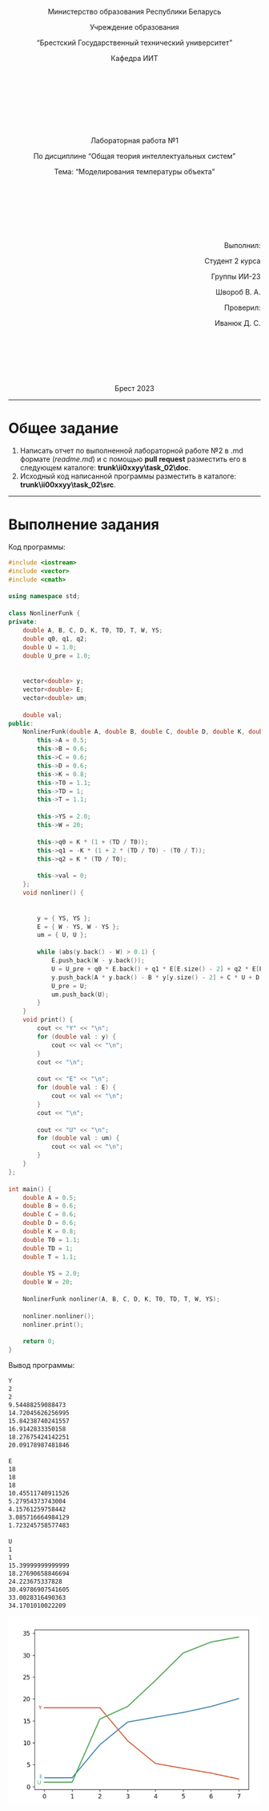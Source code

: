 <p align="center"> Министерство образования Республики Беларусь</p>
<p align="center">Учреждение образования</p>
<p align="center">“Брестский Государственный технический университет”</p>
<p align="center">Кафедра ИИТ</p>
<br><br><br><br><br><br><br>
<p align="center">Лабораторная работа №1</p>
<p align="center">По дисциплине “Общая теория интеллектуальных систем”</p>
<p align="center">Тема: “Моделирования температуры объекта”</p>
<br><br><br><br><br><br>
<p align="right">Выполнил:</p>
<p align="right">Студент 2 курса</p>
<p align="right">Группы ИИ-23</p>
<p align="right">Швороб В. А.</p>
<p align="right">Проверил:</p>
<p align="right">Иванюк Д. С.</p>
<br><br><br><br><br>
<p align="center">Брест 2023</p>

---

# Общее задание

1. Написать отчет по выполненной лабораторной работе №2 в .md формате (_readme.md_) и с помощью **pull request** разместить его в следующем каталоге: **trunk\ii0xxyy\task_02\doc**.
2. Исходный код написанной программы разместить в каталоге: **trunk\ii00xxyy\task_02\src**.

---

# Выполнение задания

Код программы:

```C++
#include <iostream>
#include <vector>
#include <cmath>

using namespace std;

class NonlinerFunk {
private:
    double A, B, C, D, K, T0, TD, T, W, YS;
    double q0, q1, q2;
    double U = 1.0;
    double U_pre = 1.0;


    vector<double> y;
    vector<double> E;
    vector<double> um;

    double val;
public:
    NonlinerFunk(double A, double B, double C, double D, double K, double T0, double TD, double T, double W, double YS) {
        this->A = 0.5;
        this->B = 0.6;
        this->C = 0.6;
        this->D = 0.6;
        this->K = 0.8;
        this->T0 = 1.1;
        this->TD = 1;
        this->T = 1.1;

        this->YS = 2.0;
        this->W = 20;

        this->q0 = K * (1 + (TD / T0));
        this->q1 = -K * (1 + 2 * (TD / T0) - (T0 / T));
        this->q2 = K * (TD / T0);

        this->val = 0;
    };
    void nonliner() {


        y = { YS, YS };
        E = { W - YS, W - YS };
        um = { U, U };

        while (abs(y.back() - W) > 0.1) {
            E.push_back(W - y.back());
            U = U_pre + q0 * E.back() + q1 * E[E.size() - 2] + q2 * E[E.size() - 3];
            y.push_back(A * y.back() - B * y[y.size() - 2] + C * U + D * sin(U_pre));
            U_pre = U;
            um.push_back(U);
        }
    }
    void print() {
        cout << "Y" << "\n";
        for (double val : y) {
            cout << val << "\n";
        }
        cout << "\n";

        cout << "E" << "\n";
        for (double val : E) {
            cout << val << "\n";
        }
        cout << "\n";

        cout << "U" << "\n";
        for (double val : um) {
            cout << val << "\n";
        }
    }
};

int main() {
    double A = 0.5;
    double B = 0.6;
    double C = 0.6;
    double D = 0.6;
    double K = 0.8;
    double T0 = 1.1;
    double TD = 1;
    double T = 1.1;

    double YS = 2.0;
    double W = 20;

    NonlinerFunk nonliner(A, B, C, D, K, T0, TD, T, W, YS);

    nonliner.nonliner();
    nonliner.print();

    return 0;
}

```

Вывод программы:

```
Y
2
2
9.54488259088473
14.72045626256995
15.84238740241557
16.9142833350158
18.27675424142251
20.09178987481846

E
18
18
18
10.45511740911526
5.27954373743004
4.15761259758442
3.085716664984129
1.723245758577483

U
1
1
15.39999999999999
18.27690658846694
24.223675337828
30.49786907541605
33.0028316490363
34.1701010022209
```

![График](nonliney.png)
